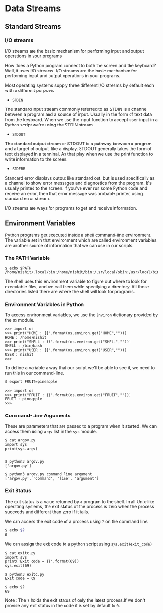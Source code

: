 <h1> Data Streams </h1>

<h2> Standard Streams </h2>

<h3> I/O streams </h3>

I/O streams are the basic mechanism for performing input and output operations in your programs

How does a Python program connect to both the screen and the keyboard?
Well, it uses I/O streams.
I/O streams are the basic mechanism for performing input and
output operations in your programs.

Most operating systems supply three different I/O streams by default each with
a different purpose. 

* `STDIN` 

The standard input stream commonly referred to as STDIN is a channel
between a program and a source of input.
Usually in the form of text data from the keyboard.
When we use the input function to accept user input in a Python script we're
using the STDIN stream.

* `STDOUT`

The standard output stream or STDOUT is a pathway between a program and
a target of output, like a display.
STDOUT generally takes the form of text displayed in a terminal.
As that play when we use the print function to write information to
the screen.

* `STDERR` 

Standard error displays output like standard out, but is used
specifically as a channel to show error messages and diagnostics from the program.
It's usually printed to the screen.
If you've ever run some Python code and receive an error,
then that error message was probably printed using standard error stream. 

I/O streams are ways for programs to get and receive information. 

<h2> Environment Variables </h2>

Python programs get executed
inside a shell command-line environment.
The variable set in
that environment which are called
environment variables are another source
of information that we can use in our scripts.

 <h3>The PATH Variable</h3>
 
```shell
$ echo $PATH
/home/nishit/.local/bin:/home/nishit/bin:/usr/local/sbin:/usr/local/bin:/usr/sbin:/usr/bin:/sbin:/bin:/usr/games:/usr/local/games:/snap/bin
```
The shell uses this environment variable to
figure out where to look for executable files,
and we call them while specifying a directory.
All those directories listed there are
where the shell will look for programs.  

<h3> Environment Variables in Python </h3>
 
To access environment variables,
we use the `Environ` dictionary provided by the `OS` module. 

```python3
>>> import os
>>> print("HOME : {}".format(os.environ.get("HOME","")))
HOME : /home/nishit
>>> print("SHELL : {}".format(os.environ.get("SHELL","")))
SHELL : /bin/bash
>>> print("USER : {}".format(os.environ.get("USER","")))
USER : nishit
>>> 
```

To define a variable a way that
our script we'll be able to see it,
we need to run this in our command-line. 

```sh
$ export FRUIT=pineapple
```

```python3
>>> import os
>>> print("FRUIT : {}".format(os.environ.get("FRUIT","")))
FRUIT : pineapple
>>> 
```
<h3> Command-Line Arguments </h3>

These are parameters that are
passed to a program when it started. 
We can access them using `argv` list in the `sys` module.

```shell
$ cat argov.py 
import sys
print(sys.argv)


$ python3 argov.py 
['argov.py']

$ python3 argov.py command line argument
['argov.py', 'command', 'line', 'argument']
```
<h3> Exit Status </h3>

The exit status is a value
returned by a program to the shell.
In all Unix-like operating systems,
the exit status of the process is zero when
the process succeeds and different than zero if it fails.

We can access the exit code of a process using `?` on the command line.

```sh
$ echo $?
0
```
We can assign the exit code to a  python script using `sys.exit(exit_code)`

```shell
$ cat exitc.py
import sys
print('Exit code = {}'.format(69))
sys.exit(69)

$ python3 exitc.py 
Exit code = 69

$ echo $?
69

```
Note : The `?` holds the exit status of only the latest process.If we don't provide any exit status in the code it is set by default to `0`.

